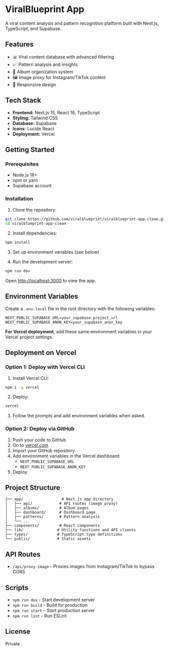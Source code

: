 # ViralBlueprint App

A viral content analysis and pattern recognition platform built with Next.js, TypeScript, and Supabase.

## Features

- 📊 Viral content database with advanced filtering
- 📈 Pattern analysis and insights
- 📁 Album organization system
- 🖼️ Image proxy for Instagram/TikTok content
- 📱 Responsive design

## Tech Stack

- **Frontend:** Next.js 15, React 18, TypeScript
- **Styling:** Tailwind CSS
- **Database:** Supabase
- **Icons:** Lucide React
- **Deployment:** Vercel

## Getting Started

### Prerequisites

- Node.js 18+ 
- npm or yarn
- Supabase account

### Installation

1. Clone the repository:
```bash
git clone https://github.com/viralblueprint/viralblueprint-app-clean.git
cd viralblueprint-app-clean
```

2. Install dependencies:
```bash
npm install
```

3. Set up environment variables (see below)

4. Run the development server:
```bash
npm run dev
```

Open [http://localhost:3000](http://localhost:3000) to view the app.

## Environment Variables

Create a `.env.local` file in the root directory with the following variables:

```env
NEXT_PUBLIC_SUPABASE_URL=your_supabase_project_url
NEXT_PUBLIC_SUPABASE_ANON_KEY=your_supabase_anon_key
```

**For Vercel deployment**, add these same environment variables in your Vercel project settings.

## Deployment on Vercel

### Option 1: Deploy with Vercel CLI

1. Install Vercel CLI:
```bash
npm i -g vercel
```

2. Deploy:
```bash
vercel
```

3. Follow the prompts and add environment variables when asked.

### Option 2: Deploy via GitHub

1. Push your code to GitHub
2. Go to [vercel.com](https://vercel.com)
3. Import your GitHub repository
4. Add environment variables in the Vercel dashboard:
   - `NEXT_PUBLIC_SUPABASE_URL`
   - `NEXT_PUBLIC_SUPABASE_ANON_KEY`
5. Deploy

## Project Structure

```
├── app/                 # Next.js app directory
│   ├── api/            # API routes (image proxy)
│   ├── albums/         # Album pages
│   ├── dashboard/      # Dashboard page
│   ├── patterns/       # Pattern analysis
│   └── ...
├── components/         # React components
├── lib/               # Utility functions and API clients
├── types/             # TypeScript type definitions
└── public/            # Static assets
```

## API Routes

- `/api/proxy-image` - Proxies images from Instagram/TikTok to bypass CORS

## Scripts

- `npm run dev` - Start development server
- `npm run build` - Build for production
- `npm run start` - Start production server
- `npm run lint` - Run ESLint

## License

Private